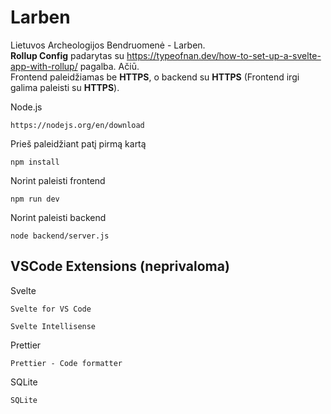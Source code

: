 # Larben

Lietuvos Archeologijos Bendruomenė - Larben.  
**Rollup Config** padarytas su https://typeofnan.dev/how-to-set-up-a-svelte-app-with-rollup/ pagalba. Ačiū.  
Frontend paleidžiamas be **HTTPS**, o backend su **HTTPS** (Frontend irgi galima paleisti su **HTTPS**).

Node.js

```
https://nodejs.org/en/download
```

Prieš paleidžiant patį pirmą kartą

```
npm install
```

Norint paleisti frontend

```
npm run dev
```

Norint paleisti backend

```
node backend/server.js
```

## VSCode Extensions (neprivaloma)

Svelte

```
Svelte for VS Code
```

```
Svelte Intellisense
```

Prettier

```
Prettier - Code formatter
```

SQLite

```
SQLite
```
